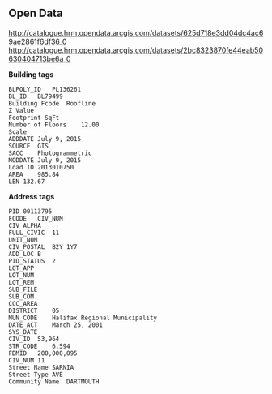 ## Open Data

http://catalogue.hrm.opendata.arcgis.com/datasets/625d718e3dd04dc4ac69ae2861f6df36_0
http://catalogue.hrm.opendata.arcgis.com/datasets/2bc8323870fe44eab50630404713be6a_0

**Building tags**

```
BLPOLY_ID	PL136261
BL_ID	BL79499
Building Fcode	Roofline
Z Value	
Footprint SqFt	
Number of Floors	12.00
Scale	
ADDDATE	July 9, 2015
SOURCE	GIS
SACC	Photogrammetric
MODDATE	July 9, 2015
Load ID	2013010750
AREA	985.84
LEN	132.67
```

**Address tags**

```
PID	00113795
FCODE	CIV_NUM
CIV_ALPHA	
FULL_CIVIC	11
UNIT_NUM	
CIV_POSTAL	B2Y 1Y7
ADD_LOC	B
PID_STATUS	2
LOT_APP	
LOT_NUM	
LOT_REM	
SUB_FILE	
SUB_COM	
CCC_AREA	
DISTRICT	05
MUN_CODE	Halifax Regional Municipality
DATE_ACT	March 25, 2001
SYS_DATE	
CIV_ID	53,964
STR_CODE	6,594
FDMID	200,000,095
CIV_NUM	11
Street Name	SARNIA
Street Type	AVE
Community Name	DARTMOUTH
```
